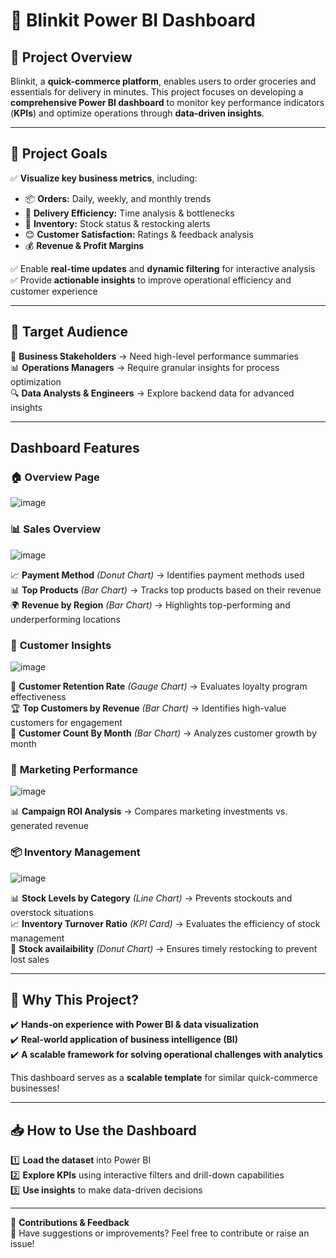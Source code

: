 # 🚀 Blinkit Power BI Dashboard  

## 📌 Project Overview  
Blinkit, a **quick-commerce platform**, enables users to order groceries and essentials for delivery in minutes. This project focuses on developing a **comprehensive Power BI dashboard** to monitor key performance indicators (**KPIs**) and optimize operations through **data-driven insights**.  

---

## 🎯 Project Goals  
✅ **Visualize key business metrics**, including:  
  - 📦 **Orders:** Daily, weekly, and monthly trends  
  - 🚚 **Delivery Efficiency:** Time analysis & bottlenecks  
  - 🏪 **Inventory:** Stock status & restocking alerts  
  - 😊 **Customer Satisfaction:** Ratings & feedback analysis  
  - 💰 **Revenue & Profit Margins**  

✅ Enable **real-time updates** and **dynamic filtering** for interactive analysis  
✅ Provide **actionable insights** to improve operational efficiency and customer experience  

---

## 👥 Target Audience  
👤 **Business Stakeholders** → Need high-level performance summaries  
📊 **Operations Managers** → Require granular insights for process optimization  
🔍 **Data Analysts & Engineers** → Explore backend data for advanced insights  

---

## Dashboard Features  

### 🏠 **Overview Page** 

![image](https://github.com/user-attachments/assets/adfa2c4a-cf72-48b5-b95d-95e5ede6fe4a)

### 📊 **Sales Overview**

![image](https://github.com/user-attachments/assets/5d3a59f9-d8fc-4224-9f1d-ce3bea26c370)

📈 **Payment Method** *(Donut Chart)* → Identifies payment methods used  
📊 **Top Products** *(Bar Chart)* → Tracks top products based on their revenue  
🌍 **Revenue by Region** *(Bar Chart)* → Highlights top-performing and underperforming locations  

### 👥 **Customer Insights**  

![image](https://github.com/user-attachments/assets/4b33acfc-bfb3-44af-b2ff-94cfabe427e2)


🎯 **Customer Retention Rate** *(Gauge Chart)* → Evaluates loyalty program effectiveness  
🏆 **Top Customers by Revenue** *(Bar Chart)* → Identifies high-value customers for engagement  
💬 **Customer Count By Month** *(Bar Chart)* → Analyzes customer growth by month  

### 📢 **Marketing Performance**  

![image](https://github.com/user-attachments/assets/92ff814b-77e8-49cd-8cf3-f1f50c5c7353)


📊 **Campaign ROI Analysis**  → Compares marketing investments vs. generated revenue  

### 📦 **Inventory Management** 

![image](https://github.com/user-attachments/assets/de63fc50-9acf-416d-b40c-ee492725ac19)


📊 **Stock Levels by Category** *(Line Chart)* → Prevents stockouts and overstock situations  
📈 **Inventory Turnover Ratio** *(KPI Card)* → Evaluates the efficiency of stock management  
🚨 **Stock availaibility** *(Donut Chart)* → Ensures timely restocking to prevent lost sales  

---

## 🚀 Why This Project?  
✔️ **Hands-on experience with Power BI & data visualization**  
✔️ **Real-world application of business intelligence (BI)**  
✔️ **A scalable framework for solving operational challenges with analytics**  

This dashboard serves as a **scalable template** for similar quick-commerce businesses!  

---

## 📥 How to Use the Dashboard  
1️⃣ **Load the dataset** into Power BI  
2️⃣ **Explore KPIs** using interactive filters and drill-down capabilities  
3️⃣ **Use insights** to make data-driven decisions  

---

🎯 **Contributions & Feedback**  
📩 Have suggestions or improvements? Feel free to contribute or raise an issue!  
